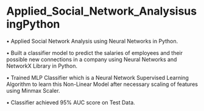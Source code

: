 # Applied_Social_Network_AnalysisusingPython

•	Applied Social Network Analysis using Neural Networks in Python.

•	Built a classifier model to predict the salaries of employees and their possible new connections in a company using Neural Networks and NetworkX Library in Python.

•	Trained MLP Classifier which is a Neural Network Supervised Learning Algorithm to learn this Non-Linear Model after necessary scaling of features using Minmax Scaler.

•	Classifier achieved 95% AUC score on Test Data.
